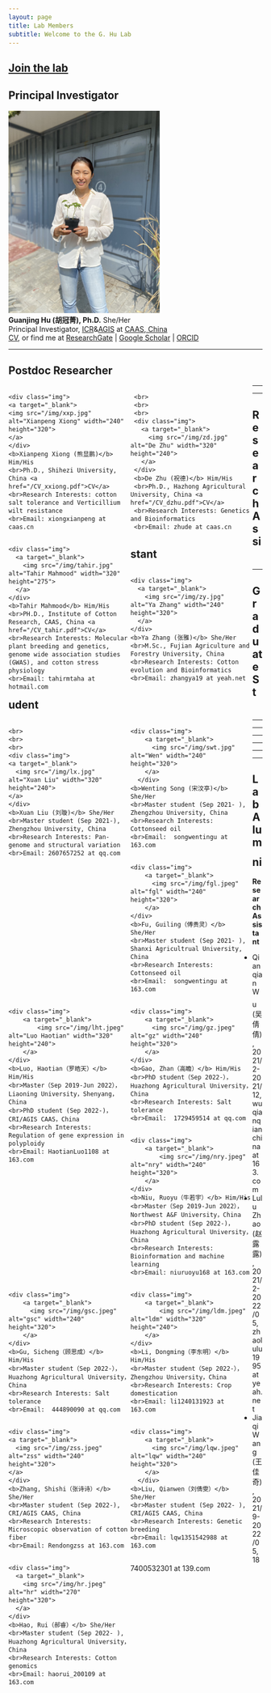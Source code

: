 ```yaml
---
layout: page
title: Lab Members
subtitle: Welcome to the G. Hu Lab
---
```



## [Join the lab](/positions)

## Principal Investigator
<div class="responsive">
  <div class="img">
    <a target="_blank">
      <img src="/img/hgj.jpg" alt="Guanjing Hu" width="300" height="400" >
    </a>
  </div>
<b>Guanjing Hu (胡冠菁), Ph.D.</b> She/Her
<br>Principal Investigator, <a href="http://cri.caas.cn/en/aboutccri/index.htm">ICR</a>&<a href="http://agis.caas.cn/en/research/principalinvestigator/253199.htm">AGIS</a> at <a href="http://www.caas.cn/en/">CAAS, China</a>
<br><a href="/cv">CV</a>, or find me at <a href="https://www.researchgate.net/profile/Guanjing-Hu">ResearchGate</a> | <a href="https://scholar.google.com/citations?user=6PMcbdoAAAAJ&hl=en">Google Scholar</a> | <a href="https://orcid.org/0000-0001-8552-7394">ORCID</a>
</div>

<div class="clearfix"></div>

-----

## Postdoc Researcher
<div style="display:block; width:100%;">
  <div style="width:48%; float: left; display: inline-block;">

    <div class="img">
    <a target="_blank">
    <img src="/img/xxp.jpg" alt="Xianpeng Xiong" width="240" height="320">
    </a>
    </div>
    <b>Xianpeng Xiong (熊显鹏)</b> Him/His
    <br>Ph.D., Shihezi University, China <a href="/CV_xxiong.pdf">CV</a>
    <br>Research Interests: cotton salt tolerance and Verticillium wilt resistance
    <br>Email: xiongxianpeng at caas.cn

  </div>

  <div style="width:3%; float: left; display: inline-block;">
  </div>

  <div style="width:48%; float: left; display: inline-block;">

     <br>
     <br>
     <br>
     <div class="img">
       <a target="_blank">
         <img src="/img/zd.jpg" alt="De Zhu" width="320" height="240">
       </a>
     </div>
     <b>De Zhu (祝德)</b> Him/His
     <br>Ph.D., Hazhong Agricultural University, China <a href="/CV_dzhu.pdf">CV</a>
     <br>Research Interests: Genetics and Bioinformatics
     <br>Email: zhude at caas.cn

  </div>
</div>

<div class="clearfix"></div>

-----
<div style="display:block; width:100%;">
  <div style="width:48%; float: left; display: inline-block;">

    <div class="img">
      <a target="_blank">
        <img src="/img/tahir.jpg" alt="Tahir Mahmood" width="320" height="275">
      </a>
    </div>
    <b>Tahir Mahmood</b> Him/His
    <br>PH.D., Institute of Cotton Research, CAAS, China <a href="/CV_tahir.pdf">CV</a>
    <br>Research Interests: Molecular plant breeding and genetics, genome wide association studies (GWAS), and cotton stress physiology
    <br>Email: tahirmtaha at hotmail.com

  </div>
</div>

<div class="clearfix"></div>

-----

## Research Assistant
<div style="display:block; width:100%;">
  <div style="width:48%; float: left; display: inline-block;">

    <div class="img">
      <a target="_blank">
        <img src="/img/zy.jpg" alt="Ya Zhang" width="240" height="320">
      </a>
    </div>
    <b>Ya Zhang (张雅)</b> She/Her
    <br>M.Sc., Fujian Agriculture and Forestry University, China
    <br>Research Interests: Cotton evolution and Bioinformatics
    <br>Email: zhangya19 at yeah.net

  </div>
</div>

<div class="clearfix"></div>

----

## Graduate Student
<div style="display:block; width:100%;">
  <div style="width:48%; float: left; display: inline-block;">

    <br>
    <br>
    <br>
    <div class="img">
    <a target="_blank">
      <img src="/img/lx.jpg" alt="Xuan Liu" width="320" height="240">
    </a>
    </div>
    <b>Xuan Liu (刘璇)</b> She/Her
    <br>Master student (Sep 2021-), Zhengzhou University, China
    <br>Research Interests: Pan-genome and structural variation
    <br>Email: 2607657252 at qq.com

  </div>

  <div style="width:3%; float: left; display: inline-block;">
  </div>

  <div style="width:48%; float: left; display: inline-block;">

    <div class="img">
        <a target="_blank">
          <img src="/img/swt.jpg" alt="Wen" width="240" height="320">
        </a>
      </div>
    <b>Wenting Song (宋汶亭)</b> She/Her
    <br>Master student (Sep 2021- ), Zhengzhou University, China
    <br>Research Interests: Cottonseed oil
    <br>Email:  songwentingu at 163.com

  </div>
</div>

<div class="clearfix"></div>

-----
<div style="display:block; width:100%;">
  <div style="width:48%; float: left; display: inline-block;">

    <div class="img">
        <a target="_blank">
          <img src="/img/fgl.jpeg" alt="fgl" width="240" height="320">
        </a>
    </div>
    <b>Fu, Guiling（傅贵灵）</b> She/Her
    <br>Master student (Sep 2021- ), Shanxi Agricultrual University, China
    <br>Research Interests: Cottonseed oil
    <br>Email:  songwentingu at 163.com
  </div>

  <div style="width:3%; float: left; display: inline-block;">
  </div>

  <div style="width:48%; float: left; display: inline-block;">

    <div class="img">
        <a target="_blank">
            <img src="/img/lht.jpeg" alt="Luo Haotian" width="320" height="240">
        </a>
    </div>
    <b>Luo, Haotian（罗皓天）</b> Him/His
    <br>Master（Sep 2019-Jun 2022），Liaoning University，Shenyang，China
    <br>PhD student (Sep 2022-)，CRI/AGIS CAAS，China
    <br>Research Interests: Regulation of gene expression in polyploidy
    <br>Email: HaotianLuo1108 at 163.com

  </div>
</div>

<div class="clearfix"></div>

-----
<div style="display:block; width:100%;">
  <div style="width:48%; float: left; display: inline-block;">

    <div class="img">
        <a target="_blank">
          <img src="/img/gz.jpeg" alt="gz" width="240" height="320">
        </a>
    </div>
    <b>Gao, Zhan（高瞻）</b> Him/His
    <br>PhD student（Sep 2022-），Huazhong Agricultural University，China
    <br>Research Interests: Salt tolerance
    <br>Email:  1729459514 at qq.com
  </div>

  <div style="width:3%; float: left; display: inline-block;">
  </div>

  <div style="width:48%; float: left; display: inline-block;">

    <div class="img">
        <a target="_blank">
            <img src="/img/nry.jpeg" alt="nry" width="240" height="320">
        </a>
    </div>
    <b>Niu, Ruoyu（牛若宇）</b> Him/His
    <br>Master（Sep 2019-Jun 2022），Northwest A&F University，China
    <br>PhD student (Sep 2022-)，Huazhong Agricultural University，China
    <br>Research Interests: Bioinformation and machine learning
    <br>Email: niuruoyu168 at 163.com

  </div>
</div>

<div class="clearfix"></div>

-----
<div style="display:block; width:100%;">
  <div style="width:48%; float: left; display: inline-block;">

    <div class="img">
        <a target="_blank">
          <img src="/img/gsc.jpeg" alt="gsc" width="240" height="320">
        </a>
    </div>
    <b>Gu, Sicheng（顾思成）</b> Him/His
    <br>Master student（Sep 2022-），Huazhong Agricultural University，China
    <br>Research Interests: Salt tolerance
    <br>Email:  444890090 at qq.com
  </div>

  <div style="width:3%; float: left; display: inline-block;">
  </div>

  <div style="width:48%; float: left; display: inline-block;">

    <div class="img">
        <a target="_blank">
            <img src="/img/ldm.jpeg" alt="ldm" width="320" height="240">
        </a>
    </div>
    <b>Li, Dongming（李东明）</b> Him/His
    <br>Master student（Sep 2022-），Zhengzhou University，China
    <br>Research Interests: Crop domestication
    <br>Email: li1240131923 at 163.com

  </div>
</div>

<div class="clearfix"></div>

-----
<div style="display:block; width:100%;">
  <div style="width:48%; float: left; display: inline-block;">

    <div class="img">
    <a target="_blank">
      <img src="/img/zss.jpeg" alt="zss" width="240" height="320">
    </a>
    </div>
    <b>Zhang, Shishi（张诗诗）</b> She/Her
    <br>Master student (Sep 2022-), CRI/AGIS CAAS, China
    <br>Research Interests: Microscopic observation of cotton fiber
    <br>Email: Rendongzss at 163.com

  </div>

  <div style="width:3%; float: left; display: inline-block;">
  </div>

  <div style="width:48%; float: left; display: inline-block;">

    <div class="img">
        <a target="_blank">
          <img src="/img/lqw.jpeg" alt="lqw" width="240" height="320">
        </a>
      </div>
    <b>Liu, Qianwen（刘倩雯）</b> She/Her
    <br>Master student (Sep 2022- ), CRI/AGIS CAAS, China
    <br>Research Interests: Genetic breeding
    <br>Email: lqw1351542988 at 163.com

  </div>
</div>

<div class="clearfix"></div>


-----
<div style="display:block; width:100%;">
  <div style="width:48%; float: left; display: inline-block;">

    <div class="img">
      <a target="_blank">
        <img src="/img/hr.jpeg" alt="hr" width="270" height="320">
      </a>
    </div>
    <b>Hao, Rui（郝睿）</b> She/Her
    <br>Master student (Sep 2022- ), Huazhong Agricultural University，China
    <br>Research Interests: Cotton genomics
    <br>Email: haorui_200109 at 163.com

  </div>
</div>

<div class="clearfix"></div>


-----
## Lab Alumni

**Research Assistant**
* Qianqian Wu (吴倩倩), 2021/2-2021/12, wuqianqianchina at 163.com
* Lulu Zhao (赵露露), 2021/2-2022/05, zhaolulu1995 at yeah.net
* Jiaqi Wang (王佳奇), 2021/9-2022/05, 187400532301 at 139.com

 
